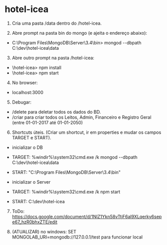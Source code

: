 # hotel-icea

1) Cria uma pasta /data dentro do /hotel-icea.

2) Abre prompt na pasta bin do mongo (e ajeita o endereço abaixo):
- C:\Program Files\MongoDB\Server\3.4\bin> mongod --dbpath C:\dev\hotel-icea\data

3) Abre outro prompt na pasta /hotel-icea:
- \hotel-icea> npm install
- \hotel-icea> npm start

4) No browser:
- localhost:3000

5) Debugar:
- /delete para deletar todos os dados do BD.
- /criar para criar todos os Leitos, Admin, Financeiro e Registro Geral (entre 01-01-2017 até 01-01-2050)

6) Shortcuts úteis. (Criar um shortcut, ir em properties e mudar os campos TARGET e START).
- inicializar o DB 
- TARGET: %windir%\system32\cmd.exe /k mongod --dbpath C:\dev\hotel-icea\data
- START: "C:\Program Files\MongoDB\Server\3.4\bin"

- inicializar o Server
- TARGET: %windir%\system32\cmd.exe /k npm start
- START: C:\dev\hotel-icea

7) ToDo: https://docs.google.com/document/d/1NlZ1Ykn58vTtjF6aI9XLqerky6sepe67_hzR0bhxZTE/edit



8) (ATUALIZAR) no windows: SET MONGOLAB_URI=mongodb://127.0.0.1/test para funcionar local